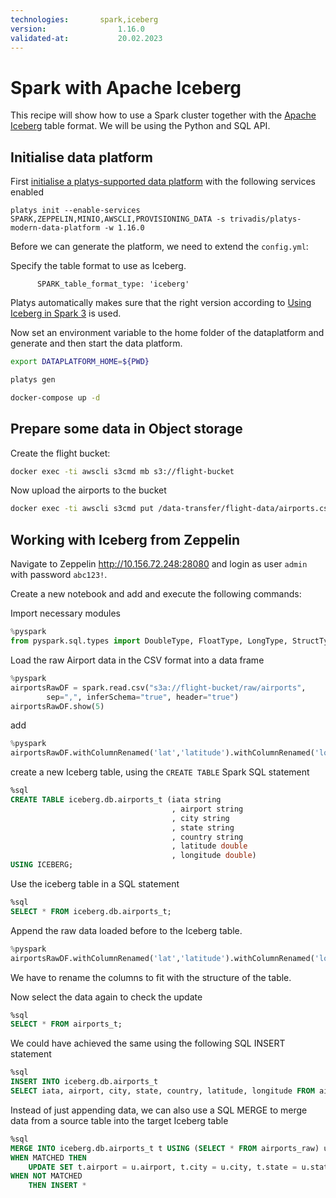```yaml
---
technologies:       spark,iceberg
version:				1.16.0
validated-at:			20.02.2023
---
```


# Spark with Apache Iceberg

This recipe will show how to use a Spark cluster together with the [Apache Iceberg](https://iceberg.apache.org) table format. We will be using the Python and SQL API.

## Initialise data platform

First [initialise a platys-supported data platform](../documentation/getting-started) with the following services enabled

```
platys init --enable-services SPARK,ZEPPELIN,MINIO,AWSCLI,PROVISIONING_DATA -s trivadis/platys-modern-data-platform -w 1.16.0
```

Before we can generate the platform, we need to extend the `config.yml`:

Specify the table format to use as Iceberg.

```
      SPARK_table_format_type: 'iceberg'
```

Platys automatically makes sure that the right version according to [Using Iceberg in Spark 3](https://iceberg.apache.org/docs/latest/getting-started/#using-iceberg-in-spark-3) is used.

Now set an environment variable to the home folder of the dataplatform and generate and then start the data platform.

```bash
export DATAPLATFORM_HOME=${PWD}

platys gen

docker-compose up -d
```

## Prepare some data in Object storage

Create the flight bucket:

```bash
docker exec -ti awscli s3cmd mb s3://flight-bucket
```

Now upload the airports to the bucket

```bash
docker exec -ti awscli s3cmd put /data-transfer/flight-data/airports.csv s3://flight-bucket/raw/airports/airports.csv
```

## Working with Iceberg from Zeppelin

Navigate to Zeppelin <http://10.156.72.248:28080> and login as user `admin` with password `abc123!`.

Create a new notebook and add and execute the following commands:

Import necessary modules 

```python
%pyspark
from pyspark.sql.types import DoubleType, FloatType, LongType, StructType,StructField, StringType
```

Load the raw Airport data in the CSV format into a data frame

```python
%pyspark
airportsRawDF = spark.read.csv("s3a://flight-bucket/raw/airports", 
        sep=",", inferSchema="true", header="true")
airportsRawDF.show(5)
```

add 

```python
%pyspark
airportsRawDF.withColumnRenamed('lat','latitude').withColumnRenamed('long','longitude').createOrReplaceTempView("airports_raw")
```

create a new Iceberg table, using the `CREATE TABLE` Spark SQL statement 

```sql
%sql
CREATE TABLE iceberg.db.airports_t (iata string
									, airport string
									, city string
									, state string
									, country string
									, latitude double
									, longitude double)
USING ICEBERG;
```
Use the iceberg table in a SQL statement

```sql
%sql
SELECT * FROM iceberg.db.airports_t;
```

Append the raw data loaded before to the Iceberg table.

```python
%pyspark
airportsRawDF.withColumnRenamed('lat','latitude').withColumnRenamed('long','longitude').writeTo("iceberg.db.airports_t").append()
```

We have to rename the columns to fit with the structure of the table. 

Now select the data again to check the update

```sql
%sql
SELECT * FROM airports_t;
```

We could have achieved the same using the following SQL INSERT statement

```sql
%sql
INSERT INTO iceberg.db.airports_t 
SELECT iata, airport, city, state, country, latitude, longitude FROM airports_raw;
```

Instead of just appending data, we can also use a SQL MERGE to merge data from a source table into the target Iceberg table

```sql
%sql
MERGE INTO iceberg.db.airports_t t USING (SELECT * FROM airports_raw) u ON u.iata = t.iata
WHEN MATCHED THEN
    UPDATE SET t.airport = u.airport, t.city = u.city, t.state = u.state, t.country = u.country, t.latitude = u.latitude, t.longitude = u.longitude
WHEN NOT MATCHED
    THEN INSERT *
```    
